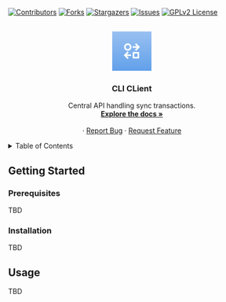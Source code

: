<a id="readme-top"></a>

<!-- PROJECT SHIELDS -->
[![Contributors][contributors-shield]][contributors-url]
[![Forks][forks-shield]][forks-url]
[![Stargazers][stars-shield]][stars-url]
[![Issues][issues-shield]][issues-url]
[![GPLv2 License][license-shield]][license-url]

<!-- PROJECT LOGO -->
<br />
<div align="center">
  <a href="https://github.com/dobrasync/api">
    <img src="docs/assets/logo.png" alt="Logo" width="80" height="80">
  </a>

  <h3 align="center">CLI CLient</h3>

  <p align="center">
    Central API handling sync transactions.
    <br />
    <a href="https://github.com/dobrasync/api/docs/user"><strong>Explore the docs »</strong></a>
    <br />
    <br />
    ·
    <a href="https://github.com/Dobrasync/api/issues/new?assignees=&labels=&projects=&template=bug_report.md&title=">Report Bug</a>
    ·
    <a href="https://github.com/Dobrasync/api/issues/new?assignees=&labels=&projects=&template=feature_request.md&title=">Request Feature</a>
  </p>
</div>


<!-- TABLE OF CONTENTS -->
<details>
  <summary>Table of Contents</summary>
  <ol>
    <li>
      <a href="#getting-started">Getting Started</a>
      <ul>
        <li><a href="#prerequisites">Prerequisites</a></li>
        <li><a href="#installation">Installation</a></li>
      </ul>
    </li>
    <li><a href="#usage">Usage</a></li>
  </ol>
</details>

<!-- GETTING STARTED -->
## Getting Started

### Prerequisites

TBD

### Installation

TBD


<!-- USAGE EXAMPLES -->
## Usage

TBD




<!-- REFLINK -->
[contributors-shield]: https://img.shields.io/github/contributors/dobrasync/api.svg?style=for-the-badge
[contributors-url]: https://github.com/dobrasync/api/graphs/contributors
[forks-shield]: https://img.shields.io/github/forks/dobrasync/api.svg?style=for-the-badge
[forks-url]: https://github.com/dobrasync/api/network/members
[stars-shield]: https://img.shields.io/github/stars/dobrasync/api.svg?style=for-the-badge
[stars-url]: https://github.com/dobrasync/api/stargazers
[issues-shield]: https://img.shields.io/github/issues/dobrasync/api.svg?style=for-the-badge
[issues-url]: https://github.com/dobrasync/api/issues
[license-shield]: https://img.shields.io/github/license/dobrasync/api.svg?style=for-the-badge
[license-url]: https://github.com/dobrasync/api/blob/main/LICENSE.txt

